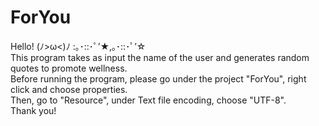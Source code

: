 # ForYou
 Hello! (ﾉ>ω<)ﾉ :｡･::･ﾟ’★,｡･::･ﾟ’☆ <br />
This program takes as input the name of the user and generates random quotes to promote wellness.<br />
Before running the program, please go under the project "ForYou", right click and choose properties. <br />
Then, go to "Resource", under Text file encoding, choose "UTF-8". <br />
Thank you!

